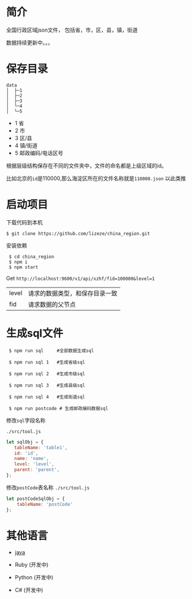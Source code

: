 # 简介

全国行政区域json文件， 包括省，市，区，县，镇，街道

数据持续更新中。。。

# 保存目录

```
data
│  ├─1  
│  ├─2
│  ├─3
│  └─4
│  └─5
```

* 1 省
* 2 市
* 3 区/县
* 4 镇/街道
* 5 邮政编码/电话区号

根据层级结构保存在不同的文件夹中，文件的命名都是上级区域的id。

 比如北京的`id`是110000,那么海淀区所在的文件名称就是`110000.json` 以此类推

 # 启动项目

  下载代码到本机
  ```shell
  $ git clone https://github.com/lizeze/china_region.git
  ```
  安装依赖

  ```shell
   $ cd china_region
   $ npm i 
   $ npm start
  ```
  Get `http://localhost:9600/v1/api/xzhf/fid=100000&level=1`

  |     |   |
|  ----  | ----  |
| level  | 请求的数据类型，和保存目录一致 |
| fid  | 请求数据的父节点 |
# 生成sql文件

``` 
 $ npm run sql     #全部数据生成sql

 $ npm run sql 1   #生成省级sql

 $ npm run sql 2   #生成市级sql

 $ npm run sql 3   #生成县级sql

 $ npm run sql 4   #生成街道sql
 
 $ npm run postcode # 生成邮政编码数据sql

```

修改`sql`字段名称

`./src/tool.js`
 ``` javascript
 let sqlObj = {
    tableName: 'table1',
    id: 'id',
    name: 'name',
    level: 'level',
    parent: 'parent',
};
 ```

修改`postCode`表名称
`./src/tool.js`
 ``` javascript
 let postCodeSqlObj = {
     tableName: 'postCode'
 };

 ```
# 其他语言
 * [java](https://github.com/lizeze/china_region_java_api)
 
 * Ruby (开发中)
 * Python (开发中)
 * C# (开发中)
  
  
  
  
  
  
  
  
  
  
  
  

  

  
  
  

  
  
  
  
  
  
  

  
  
